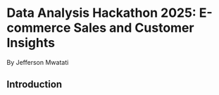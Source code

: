# Data Analysis Hackathon 2025: E-commerce Sales and Customer Insights
By Jefferson Mwatati

## Introduction

